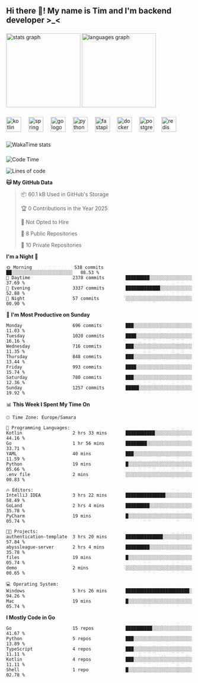 <h2 align="left">Hi there 👋! My name is Tim and I'm backend developer >_<</h2>

###

<div align="left">
  <img src="https://github-readme-stats-qilm.vercel.app/api?username=intezya&hide_title=false&hide_rank=false&show_icons=true&include_all_commits=true&count_private=true&disable_animations=false&theme=omni&locale=en&hide_border=true&order=1&show=prs_merged&hide=issues" height="200" alt="stats graph"  />
  <img src="https://github-readme-stats-qilm.vercel.app/api/top-langs?username=intezya&locale=en&hide_title=false&layout=donut&langs_count=5&theme=omni&hide_border=true&order=2&exclude_repo=github-readme-stats&hide=mako" height="200" alt="languages graph"  />
</div>

###

<div align="left">
  <img src="https://img.shields.io/badge/Kotlin-7F52FF?logo=kotlin&logoColor=white&style=for-the-badge" height="40" alt="kotlin logo"  />
  <img width="12" />
  <img src="https://img.shields.io/badge/Spring-6DB33F?logo=spring&logoColor=black&style=for-the-badge" height="40" alt="spring logo"  />
  <img width="12" />
  <img src="https://img.shields.io/badge/Go-00ADD8?logo=go&logoColor=white&style=for-the-badge" height="40" alt="go logo"  />
  <img width="12" />
  <img src="https://img.shields.io/badge/Python-3776AB?logo=python&logoColor=white&style=for-the-badge" height="40" alt="python logo"  />
  <img width="12" />
  <img src="https://img.shields.io/badge/FastAPI-009688?logo=fastapi&logoColor=white&style=for-the-badge" height="40" alt="fastapi logo"  />
  <img width="12" />
  <img src="https://img.shields.io/badge/Docker-2496ED?logo=docker&logoColor=white&style=for-the-badge" height="40" alt="docker logo"  />
  <img width="12" />
  <img src="https://img.shields.io/badge/PostgreSQL-4169E1?logo=postgresql&logoColor=white&style=for-the-badge" height="40" alt="postgresql logo"  />
  <img width="12" />
  <img src="https://img.shields.io/badge/Redis-DC382D?logo=redis&logoColor=white&style=for-the-badge" height="40" alt="redis logo"  />
</div>

###

<picture>
	<source
		srcset="https://github-readme-stats-qilm.vercel.app/api/wakatime?username=intezya&theme=omni&layout=compact&hide_border=true"
		media="(prefers-color-scheme: dark)%2C (prefers-color-scheme: no-preference)"
	/>
	<img alt="WakaTime stats" src="https://github-readme-stats-qilm.vercel.app/api/wakatime?username=intezya&theme=omni&layout=compact&hide_border=true&"/>
</picture>

###

<!--START_SECTION:waka-->
![Code Time](http://img.shields.io/badge/Code%20Time-773%20hrs%201%20min-blue)

![Lines of code](https://img.shields.io/badge/From%20Hello%20World%20I%27ve%20Written-946.7%20thousand%20lines%20of%20code-blue)

**🐱 My GitHub Data** 

> 📦 60.1 kB Used in GitHub's Storage 
 > 
> 🏆 0 Contributions in the Year 2025
 > 
> 🚫 Not Opted to Hire
 > 
> 📜 8 Public Repositories 
 > 
> 🔑 10 Private Repositories 
 > 
**I'm a Night 🦉** 

```text
🌞 Morning                538 commits         ██░░░░░░░░░░░░░░░░░░░░░░░   08.53 % 
🌆 Daytime                2378 commits        █████████░░░░░░░░░░░░░░░░   37.69 % 
🌃 Evening                3337 commits        █████████████░░░░░░░░░░░░   52.88 % 
🌙 Night                  57 commits          ░░░░░░░░░░░░░░░░░░░░░░░░░   00.90 % 
```
📅 **I'm Most Productive on Sunday** 

```text
Monday                   696 commits         ███░░░░░░░░░░░░░░░░░░░░░░   11.03 % 
Tuesday                  1020 commits        ████░░░░░░░░░░░░░░░░░░░░░   16.16 % 
Wednesday                716 commits         ███░░░░░░░░░░░░░░░░░░░░░░   11.35 % 
Thursday                 848 commits         ███░░░░░░░░░░░░░░░░░░░░░░   13.44 % 
Friday                   993 commits         ████░░░░░░░░░░░░░░░░░░░░░   15.74 % 
Saturday                 780 commits         ███░░░░░░░░░░░░░░░░░░░░░░   12.36 % 
Sunday                   1257 commits        █████░░░░░░░░░░░░░░░░░░░░   19.92 % 
```


📊 **This Week I Spent My Time On** 

```text
🕑︎ Time Zone: Europe/Samara

💬 Programming Languages: 
Kotlin                   2 hrs 33 mins       ███████████░░░░░░░░░░░░░░   44.16 % 
Go                       1 hr 56 mins        ████████░░░░░░░░░░░░░░░░░   33.71 % 
YAML                     40 mins             ███░░░░░░░░░░░░░░░░░░░░░░   11.59 % 
Python                   19 mins             █░░░░░░░░░░░░░░░░░░░░░░░░   05.66 % 
.env file                2 mins              ░░░░░░░░░░░░░░░░░░░░░░░░░   00.83 % 

🔥 Editors: 
IntelliJ IDEA            3 hrs 22 mins       ███████████████░░░░░░░░░░   58.49 % 
GoLand                   2 hrs 4 mins        █████████░░░░░░░░░░░░░░░░   35.78 % 
PyCharm                  19 mins             █░░░░░░░░░░░░░░░░░░░░░░░░   05.74 % 

🐱‍💻 Projects: 
authentication-template  3 hrs 20 mins       ██████████████░░░░░░░░░░░   57.84 % 
abyssleague-server       2 hrs 4 mins        █████████░░░░░░░░░░░░░░░░   35.78 % 
files                    19 mins             █░░░░░░░░░░░░░░░░░░░░░░░░   05.74 % 
demo                     2 mins              ░░░░░░░░░░░░░░░░░░░░░░░░░   00.65 % 

💻 Operating System: 
Windows                  5 hrs 26 mins       ████████████████████████░   94.26 % 
Mac                      19 mins             █░░░░░░░░░░░░░░░░░░░░░░░░   05.74 % 
```

**I Mostly Code in Go** 

```text
Go                       15 repos            ██████████░░░░░░░░░░░░░░░   41.67 % 
Python                   5 repos             ███░░░░░░░░░░░░░░░░░░░░░░   13.89 % 
TypeScript               4 repos             ███░░░░░░░░░░░░░░░░░░░░░░   11.11 % 
Kotlin                   4 repos             ███░░░░░░░░░░░░░░░░░░░░░░   11.11 % 
Shell                    1 repo              █░░░░░░░░░░░░░░░░░░░░░░░░   02.78 % 
```




<!--END_SECTION:waka-->
